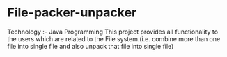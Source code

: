# File-packer-unpacker
Technology :- Java Programming 
This project provides all functionality to the users which are related to the File system.(i.e. combine more than one file into single file and also unpack that file into single file)
